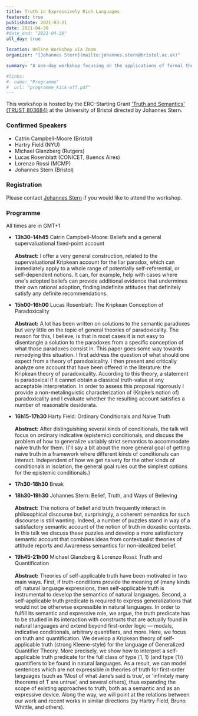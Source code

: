```yaml
---
title: Truth in Expressively Rich Languages
featured: true
publishdate: 2021-03-21
date: 2021-04-30
#date_end: "2021-04-30"
all_day: true

location: Online Workshop via Zoom
organizer: "[Johannes Stern](mailto:johannes.stern@bristol.ac.uk)"

summary: "A one-day workshop focusing on the applications of formal theories of truth to expressively rich languages, e.g., languages with generalized quantifiers, conditionals, modalities etc."

#links:
#- name: "Programme"
#  url: "programme_kick-off.pdf"
---
```



This workshop is hosted by the ERC-Starting Grant ['Truth and Semantics' (TRUST 803684)](/) at the University of Bristol directed by Johannes Stern.

### Confirmed Speakers
- Catrin Campbell-Moore (Bristol)
- Hartry Field (NYU)
- Michael Glanzberg (Rutgers)
- Lucas Rosenblatt (CONICET, Buenos Aires)
- Lorenzo Rossi (MCMP)
- Johannes Stern (Bristol)

### Registration
Please contact [Johannes Stern](mailto:johannes.stern@bristol.ac.uk) if you would like to attend the workshop.


### Programme
All times are in GMT+1

- **13h30-14h45** Catrin Campbell-Moore: Beliefs and a general supervaluational fixed-point account<br><br>
**Abstract:** I offer a very general construction, related to the supervaluational Kripkean account for the liar paradox, which can immediately apply to a whole range of potentially self-referential, or self-dependent notions. It can, for example, help with cases where one's adopted beliefs can provide additional evidence that undermines their own rational adoption, finding indefinite attitudes that definitely satisfy any definite recommendations.

- **15h00-16h00** Lucas Rosenblatt: The Kripkean Conception of Paradoxicality<br><br>
**Abstract:** A lot has been written on solutions to the semantic paradoxes but very little on the topic of general theories of paradoxicality. The reason for this, I believe, is that in most cases it is not easy to disentangle a solution to the paradoxes from a specific conception of what those paradoxes consist in. This paper goes some way towards remedying this situation. I first address the question of what should one expect from a theory of paradoxicality. I then present and critically analyze one account that have been offered in the literature: the Kripkean theory of paradoxicality. According to this theory, a statement is paradoxical if it cannot obtain a classical truth-value at any acceptable interpretation. In order to assess this proposal rigorously I provide a non-metalinguistic characterization of (Kripke’s notion of) paradoxicality and I evaluate whether the resulting account satisfies a number of reasonable desiderata.


- **16h15-17h30** Harty Field: Ordinary Conditionals and Naive Truth<br><br>
**Abstract:** After distinguishing several kinds of conditionals, the talk will focus on ordinary indicative (epistemic) conditionals, and discuss the problem of how to generalize variably strict semantics to accommodate naive truth for them.  (I'll say a bit about the more general goal of getting naive truth in a framework where different kinds of conditionals can interact.  Independent of how we get naivety for the other kinds of conditionals in isolation, the general goal rules out the simplest options for the epistemic conditionals.)

- **17h30-18h30** Break

- **18h30-19h30** Johannes Stern: Belief, Truth, and Ways of Believing<br><br>
**Abstract:** The notions of belief and truth frequently interact in philosophical discourse but, surprisingly, a coherent semantics for such discourse is still wanting. Indeed, a number of puzzles stand in way of a satisfactory semantic account of the notion of truth in doxastic contexts. In this talk we discuss these puzzles and develop a more satisfactory semantic account that combines ideas from contextualist theories of attitude reports and Awareness semantics for non-idealized belief.

- **19h45-21h00** Michael Glanzberg & Lorenzo Rossi: Truth and Quantification<br><br>
**Abstract:** Theories of self-applicable truth have been motivated in two main ways. First, if truth-conditions provide the meaning of (many kinds of) natural language expressions, then self-applicable truth is instrumental to develop the semantics of natural languages. Second, a self-applicable truth predicate is required to express generalizations that would not be otherwise expressible in natural languages. In order to fulfill its semantic and expressive role, we argue, the truth predicate has to be studied in its interaction with constructs that are actually found in natural languages and extend beyond first-order logic — modals, indicative conditionals, arbitrary quantifiers, and more. Here, we focus on truth and quantification. We develop a Kripkean theory of self-applicable truth (strong Kleene-style) for the language of Generalized Quantifier Theory. More precisely, we show how to interpret a self-applicable truth predicate for the full class of type ⟨1, 1⟩ (and type ⟨1⟩) quantifiers to be found in natural languages. As a result, we can model sentences which are not expressible in theories of truth for first-order languages (such as ‘Most of what Jane’s said is true’, or ‘infinitely many theorems of T are untrue’, and several others), thus expanding the scope of existing approaches to truth, both as a semantic and as an expressive device. Along the way, we will point at the relations between our work and recent works in similar directions (by Hartry Field, Bruno Whittle, and others).
